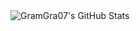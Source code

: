

  <img align="left" alt="GramGra07's GitHub Stats" src="https://github-readme-stats.vercel.app/api?username=GramGra07&show_icons=true&hide_border=false&title_color=ff652f&icon_color=FFE400&bg_color=09131B&text_color=ffffff&border_color=0c1a25" />
